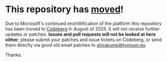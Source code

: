 # This repository has [moved](https://shinmera.com/projects/parachute)!
Due to Microsoft's continued enshittification of the platform this repository has been moved to [Codeberg](https://shinmera.com/projects/parachute) in August of 2025. It will not receive further updates or patches. **Issues and pull requests will not be looked at here either**, please submit your patches and issue tickets on Codeberg, or send them directly via good old email patches to [shirakumo@tymoon.eu](mailto:shirakumo@tymoon.eu).

Thanks.